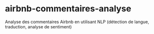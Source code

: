 # airbnb-commentaires-analyse
Analyse des commentaires Airbnb en utilisant NLP (détection de langue, traduction, analyse de sentiment)
